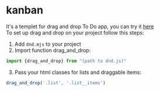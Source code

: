 # kanban
It's a templet for drag and drop To Do app, you can try it [here](https://artemsam23.github.io/kanban)  
To set up drag and drop on your project follow this steps:
1. Add  `dnd.mjs`  to your project
2. Import function drag_and_drop:
```js
import {drag_and_drop} from "(path to dnd.js)"
```
3. Pass your html classes for lists and draggable items:
```js
drag_and_drop('.list', '.list__items')
```

